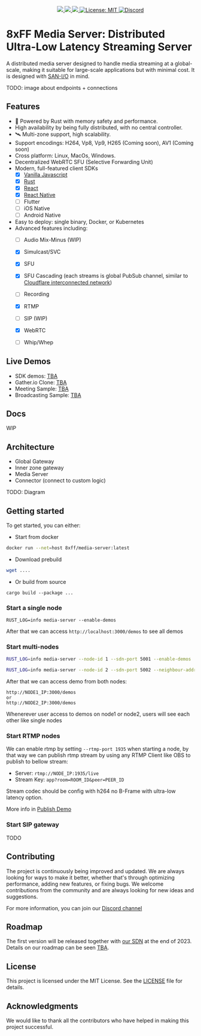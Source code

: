 <p align="center">
 <a href="https://github.com/8xFF/decentralized-media-server/actions">
  <img src="https://github.com/8xFF/decentralized-media-server/actions/workflows/rust.yml/badge.svg?branch=master">
 </a>
 <a href="https://codecov.io/gh/8xff/decentralized-media-server">
  <img src="https://codecov.io/gh/8xff/decentralized-media-server/branch/master/graph/badge.svg">
 </a>
 <a href="https://deps.rs/repo/github/8xff/decentralized-sdn">
  <img src="https://deps.rs/repo/github/8xff/decentralized-sdn/status.svg">
 </a>
<!--  <a href="https://crates.io/crates/8xff-media-server">
  <img src="https://img.shields.io/crates/v/8xff-sdn.svg">
 </a> -->
<!--  <a href="https://docs.rs/8xff-media-server">
  <img src="https://docs.rs/8xff-sdn/badge.svg">
 </a> -->
 <a href="https://github.com/8xFF/decentralized-media-server/blob/master/LICENSE">
  <img src="https://img.shields.io/badge/license-MIT-blue" alt="License: MIT">
 </a>
 <a href="https://discord.gg/tJ6dxBRk">
  <img src="https://img.shields.io/discord/1173844241542287482?logo=discord" alt="Discord">
 </a>
</p>

# 8xFF Media Server: Distributed Ultra-Low Latency Streaming Server

A distributed media server designed to handle media streaming at a global-scale, making it suitable for large-scale applications but with minimal cost. It is designed with [SAN-I/O](https://sans-io.readthedocs.io/) in mind.

TODO: image about endpoints + connections

## Features
  - 🚀 Powered by Rust with memory safety and performance.
  - High availability by being fully distributed, with no central controller.
  - 🛰️ Multi-zone support, high scalability.
  - Support encodings: H264, Vp8, Vp9, H265 (Coming soon), AV1 (Coming soon)
  - Cross platform: Linux, MacOs, Windows.
  - Decentralized WebRTC SFU (Selective Forwarding Unit)
  - Modern, full-featured client SDKs
    - [x] [Vanilla Javascript]()
    - [x] [Rust]()
    - [x] [React]()
    - [x] [React Native]()
    - [ ] Flutter
    - [ ] iOS Native
    - [ ] Android Native
  - Easy to deploy: single binary, Docker, or Kubernetes
  - Advanced features including:
    - [ ] Audio Mix-Minus (WIP)
    - [x] Simulcast/SVC
    - [x] SFU
    - [x] SFU Cascading (each streams is global PubSub channel, similar to [Cloudflare interconnected network](https://blog.cloudflare.com/announcing-cloudflare-calls/))
    - [ ] Recording
    - [x] RTMP
    - [ ] SIP (WIP)
    - [x] WebRTC
    - [ ] Whip/Whep



## Live Demos

  - SDK demos: [TBA]()
  - Gather.io Clone: [TBA]()
  - Meeting Sample: [TBA]()
  - Broadcasting Sample: [TBA]()

## Docs

WIP

## Architecture

- Global Gateway
- Inner zone gateway
- Media Server
- Connector (connect to custom logic)

TODO: Diagram

## Getting started
To get started, you can either:
- Start from docker

```bash
docker run --net=host 8xff/media-server:latest
```

- Download prebuild

```bash
wget ....
```

- Or build from source

```
cargo build --package ...
```

### Start a single node

```
RUST_LOG=info media-server --enable-demos
```

After that we can access `http://localhost:3000/demos` to see all demos

### Start multi-nodes

```bash
RUST_LOG=info media-server --node-id 1 --sdn-port 5001 --enable-demos
```

```bash
RUST_LOG=info media-server --node-id 2 --sdn-port 5002 --neighbour-addr udp+p2p://NODE1_IP:5001 --enable-demos
```

After that we can access demo from both nodes:

```
http://NODE1_IP:3000/demos
or
http://NODE2_IP:3000/demos
```

Whenerever user access to demos on node1 or node2, users will see each other like single nodes

### Start RTMP nodes

We can enable rtmp by setting `--rtmp-port 1935` when starting a node, by that way we can publish rtmp stream by using any RTMP Client like OBS to publish to bellow stream:

- Server: `rtmp://NODE_IP:1935/live`
- Stream Key: `app?room=ROOM_ID&peer=PEER_ID`

Stream codec should be config with h264 no B-Frame with ultra-low latency option.

More info in [Publish Demo]()

### Start SIP gateway

TODO

## Contributing
The project is continuously being improved and updated. We are always looking for ways to make it better, whether that's through optimizing performance, adding new features, or fixing bugs. We welcome contributions from the community and are always looking for new ideas and suggestions.

For more information, you can join our [Discord channel](https://discord.gg/tJ6dxBRk)


## Roadmap
The first version will be released together with [our SDN](https://github.com/8xFF/decentralized-sdn) at the end of 2023.
Details on our roadmap can be seen [TBA]().

## License

This project is licensed under the MIT License. See the [LICENSE](LICENSE) file for details.

## Acknowledgments

We would like to thank all the contributors who have helped in making this project successful.
